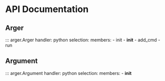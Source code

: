 # API Documentation

## Arger

::: arger.Arger
    handler: python
    selection:
      members:
        - init
        - __init__
        - add_cmd
        - run
    
## Argument

::: arger.Argument
    handler: python
    selection:
      members:
        - __init__
    
